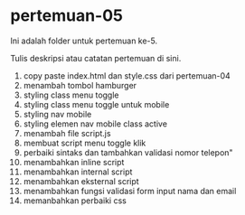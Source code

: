 ﻿# pertemuan-05

Ini adalah folder untuk pertemuan ke-5.

Tulis deskripsi atau catatan pertemuan di sini.

<ol>
    <li>copy paste index.html dan style.css dari pertemuan-04</li>
    <li>menambah tombol hamburger</li>
    <li>styling class menu toggle</li>
    <li>styling class menu toggle untuk mobile</li>
    <li>styling nav mobile</li>
    <li>styling elemen nav mobile class active</li>
    <li>menambah file script.js</li>
    <li>membuat script menu toggle klik</li>
    <li>perbaiki sintaks dan tambahkan validasi nomor telepon"</li>
    <li>menambahkan inline script</li>
    <li>menambahkan internal script</li>
    <li>menambahkan eksternal script</li>
    <li>menambahkan fungsi validasi form input nama dan email</li>
    <li>memanbahkan perbaiki css</li>
<ol>
